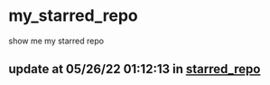 # my_starred_repo
show me my starred repo

update at 05/26/22 01:12:13 in [starred_repo](./index.html)
---

